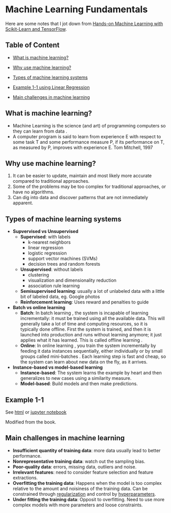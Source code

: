 # Machine Learning Fundamentals

Here are some notes that I jot down from [Hands-on Machine Learning with Scikit-Learn and TensorFlow](http://shop.oreilly.com/product/0636920052289.do). 

## Table of Content

- [What is machine learning?](#what)

- [Why use machine learning?](#why)

- [Types of machine learning systems](#types)

- [Example 1-1 using Linear Regression](#example_1)

- [Main challenges in machine learning](#challenges)

<a name="what"></a>

## What is machine learning? 

- Machine Learning is the science (and art) of programming computers so they can learn from data . 
- A computer program is said to learn from experience E with respect to some task T and some performance measure P, if its performance on T, as measured by P, improves with experience E. Tom Mitchell, 1997

 <a name="why"></a>

## Why use machine learning? 

1. It can be easier to update, maintain and most likely more accurate compared to traditional approaches.
2. Some of the problems may be too complex for traditional approaches, or have no algorithms.
3. Can dig into data and discover patterns that are not immediately apparent.

<a name="types"></a>

## Types of machine learning systems 

- **Supvervised vs Unsupervised**
  - **Supervised**: with labels
    - k-nearest neighbors
    - linear regression
    - logistic regression
    - support vector machines (SVMs)
    - decision  trees and random forests
  - **Unsupervised**: without labels
    - clustering
    - visualization and dimensionality reduction
    - association rule learning
  - **Semisupervised learning**: usually a lot of unlabeled data with a little bit of labeled data, eg. Google photos
  - **Reinforcement learning**: Uses reward and penalties to guide
- **Batch vs online learning**
  - **Batch**: In batch learning , the system is incapable of learning incrementally: it must be trained using all the available data. This will generally take a lot of time and computing resources, so it is typically done offline. First the system is trained, and then it is launched into production and runs without learning anymore; it just applies what it has learned. This is called offline learning . 
  - **Online**: In online learning , you train the system incrementally by feeding it data instances sequentially, either individually or by small groups called mini-batches . Each learning step is fast and cheap, so the system can learn about new data on the fly, as it arrives.
- **Instance-based vs model-based learning**
  - **Instance-based**: The system learns the example by heart and then generalizes to new cases using a similarity measure.
  - **Model-based**: Build models and then make predictions.

<a name="example_1"></a>

## Example 1-1 

See [html](http://htmlpreview.github.io/?https://github.com/xuzhou338/DS_tools/blob/master/machine_learning/ML_fundamentals/linear_regression_example.html) or [jupyter notebook](linear_regression_example.ipynb) 

Modified from the book.

<a name="challenges"></a>

## Main challenges in machine learning

- **Insufficient quantity of training data**: more data usually lead to better performance.
- **Nonrepresentative training data**: watch out the sampling bias.
- **Poor-quality data**: errors, missing data, outliers and noise.
- **Irrelevant features**: need to consider feature selection and feature extractions.
- **Overfitting the training data**: Happens when the model is too complex relative to the amount and noisiness of the training data. Can be constrained through <u>regularization</u> and control by <u>hyperparameters</u>.
- **Under fitting the training data**: Opposit to overfitting. Need to use more complex models with more parameters and loose constraints.





